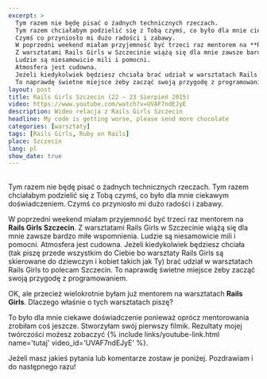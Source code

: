 ```yaml
---
excerpt: >
  Tym razem nie będę pisać o żadnych technicznych rzeczach.
  Tym razem chciałabym podzielić się z Tobą czymś, co było dla mnie ciekawym doświadczeniem.
  Czymś co przyniosło mi dużo radości i zabawy.
  W poprzedni weekend miałam przyjemność być trzeci raz mentorem na **Rails Girls Szczecin**.
  Z warsztatami Rails Girls w Szczecinie wiążą się dla mnie zawsze bardzo miłe wspomnienia.
  Ludzie są niesamowicie mili i pomocni.
  Atmosfera jest cudowna.
  Jeżeli kiedykolwiek będziesz chciała brać udział w warsztatach Rails Girls to polecam Szczecin.
  To naprawdę świetne miejsce żeby zacząć swoją przygodę z programowaniem.
layout: post
title: Rails Girls Szczecin (22 – 23 Sierpień 2015)
video: https://www.youtube.com/watch?v=UVAF7ndEJyE
description: Wideo relacja z Rails Girls Szczecin
headline: My code is getting worse, please send more chocolate
categories: [warsztaty]
tags: [Rails Girls, Ruby on Rails]
place: Szczecin
lang: pl
show_date: true
---
```


<br>
Tym razem nie będę pisać o żadnych technicznych rzeczach. Tym razem chciałabym podzielić się z Tobą czymś, co było dla mnie ciekawym doświadczeniem. Czymś co przyniosło mi dużo radości i zabawy.

W poprzedni weekend miałam przyjemność być trzeci raz mentorem na **Rails Girls Szczecin**. Z warsztatami Rails Girls w Szczecinie wiążą się dla mnie zawsze bardzo miłe wspomnienia. Ludzie są niesamowicie mili i pomocni. Atmosfera jest cudowna. Jeżeli kiedykolwiek będziesz chciała (tak piszę przede wszystkim do Ciebie bo warsztaty Rails Girls są skierowane do dziewczyn i kobiet takich jak Ty) brać udział w warsztatach Rails Girls to polecam Szczecin. To naprawdę świetne miejsce żeby zacząć swoją przygodę z programowaniem.

OK, ale przecież wielokrotnie byłam już mentorem na warsztatach **Rails Girls**. Dlaczego właśnie o tych warsztatach piszę?

To było dla mnie ciekawe doświadczenie ponieważ oprócz mentorowania zrobiłam coś jeszcze. Stworzyłam swój pierwszy filmik. Rezultaty mojej twórczości możesz zobaczyć
{% include links/youtube-link.html name='tutaj' video_id='UVAF7ndEJyE' %}.

Jeżeli masz jakieś pytania lub komentarze zostaw je poniżej. Pozdrawiam i do następnego razu!
